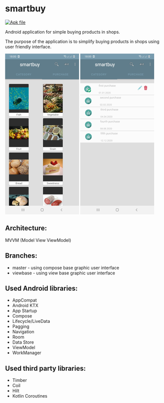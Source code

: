 # smartbuy

[![Apk file](https://img.shields.io/github/downloads/genuinetools/apk-file/total.svg?style=for-the-badge)](files/app-debug.apk)

Android application for simple buying products in shops.

The purpose of the application is to simplify buying products in shops using</br> 
user friendly interface.

![List of categories](files/smartbuy_1.jpg "A list of categories")
![List of purchases](files/smartbuy_2.jpg "A list of purchases")

Architecture:
------------
MVVM (Model View ViewModel)

Branches:
------------
  * master   - using compose base graphic user interface
  * viewbase - using view base graphic user interface

Used Android libraries:
-----------------------
  * AppCompat
  * Android KTX
  * App Startup
  * Compose
  * Lifecycle/LiveData
  * Pagging
  * Navigation
  * Room
  * Data Store
  * ViewModel
  * WorkManager
  
Used third party libraries:
--------------------------
  * Timber
  * Coil
  * Hilt 
  * Kotlin Coroutines
  
